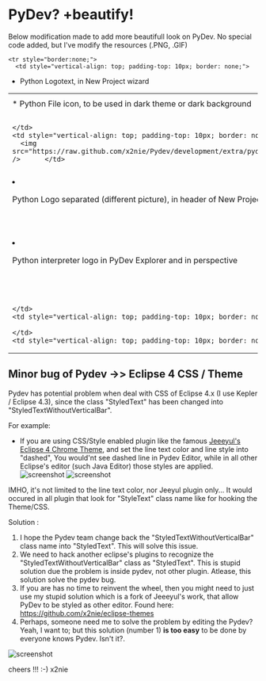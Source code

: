 # PyDev? +beautify!
Below modification made to add more beautifull look on PyDev.
No special code added, but I've modify the resources (.PNG, .GIF)


<table style="border: none;">
  <tbody>
    <tr style="border:none;">
      <td style="vertical-align: top; padding-top: 10px; border: none;">
* Python File icon, 
to be used in dark theme 
or dark background
      </td>
      <td style="vertical-align: top; padding-top: 10px; border: none;">
		<img src="https://raw.github.com/x2nie/Pydev/development/extra/python_file_icon_bug.png" />
      </td>
      <td style="vertical-align: top; padding-top: 10px; border: none;">
		<img src="https://raw.github.com/x2nie/Pydev/development/extra/python_file_icon_bugfixed.png" />
      </td>
    </tr>

    <tr style="border:none;">
      <td style="vertical-align: top; padding-top: 10px; border: none;">
* Python Logotext, 
in New Project wizard
      </td>
      <td style="vertical-align: top; padding-top: 10px; border: none;">

      </td>
      <td style="vertical-align: top; padding-top: 10px; border: none;">
		<img src="https://raw.github.com/x2nie/Pydev/development/extra/pydev_newprojectwizard1.png" />      </td>
    </tr>

    <tr style="border:none;">
      <td style="vertical-align: top; padding-top: 10px; border: none;">
* Python Logo separated 
(different picture), 
in header of 
New Project wizard
      </td>
      <td style="vertical-align: top; padding-top: 10px; border: none;">

      </td>
      <td style="vertical-align: top; padding-top: 10px; border: none;">
		<img src="https://raw.github.com/x2nie/Pydev/development/extra/pydev_newprojectwizard2.png" />      </td>
    </tr>

    <tr style="border:none;">
      <td style="vertical-align: top; padding-top: 10px; border: none;">
* Python interpreter logo 
in PyDev Explorer 
and in perspective
      </td>
      <td style="vertical-align: top; padding-top: 10px; border: none;">

      </td>
      <td style="vertical-align: top; padding-top: 10px; border: none;">
		<img src="https://raw.github.com/x2nie/Pydev/development/extra/python_icon_in_explorer.png" />      </td>
    </tr>

    <tr style="border:none;">
      <td style="vertical-align: top; padding-top: 10px; border: none;">

      </td>
      <td style="vertical-align: top; padding-top: 10px; border: none;">

      </td>
      <td style="vertical-align: top; padding-top: 10px; border: none;">
	</td>
    </tr>
  </tbody>
</table>

## Minor bug of Pydev -&gt;&gt; Eclipse 4 CSS / Theme
Pydev has potential problem when deal with CSS of Eclipse 4.x (I use Kepler / Eclipse 4.3),
since the class "StyledText" has been changed into "StyledTextWithoutVerticalBar".

For example: 
* If you are using CSS/Style enabled plugin like the famous [Jeeeyul's Eclipse 4 Chrome Theme](https://github.com/jeeeyul/eclipse-themes), and set the line text color and line style into "dashed",
You would'nt see dashed line in Pydev Editor, while in all other Eclipse's editor (such Java Editor) those styles are applied.
![screenshot](https://raw.github.com/x2nie/Pydev/development/extra/pyeditor_css_bug3.gif)
![screenshot](https://raw.github.com/x2nie/Pydev/development/extra/pyeditor_css_bug2.png)

IMHO, it's not limited to the line text color, nor Jeeyul plugin only...
It would occured in all plugin that look for "StyleText" class name like for hooking the Theme/CSS.


Solution : 
1. I hope the Pydev team change back the "StyledTextWithoutVerticalBar" class name into "StyledText". This will solve this issue.
2. We need to hack another eclipse's plugins to recognize the "StyledTextWithoutVerticalBar" class as "StyledText". This is stupid solution due the problem is inside pydev, not other plugin. Atlease, this solution solve the pydev bug.
3. If you are has no time to reinvent the wheel, then you might need to just use my stupid solution which is a fork of Jeeeyul's work, that allow PyDev to be styled as other editor. Found here: https://github.com/x2nie/eclipse-themes
4. Perhaps, someone need me to solve the problem by editing the Pydev? Yeah, I want to; but this solution (number 1) <b>is too easy</b> to be done by everyone knows Pydev. Isn't it?.

![screenshot](https://raw.github.com/x2nie/Pydev/development/extra/pyeditor_css_bug.png)

cheers !!!
:-)
x2nie

